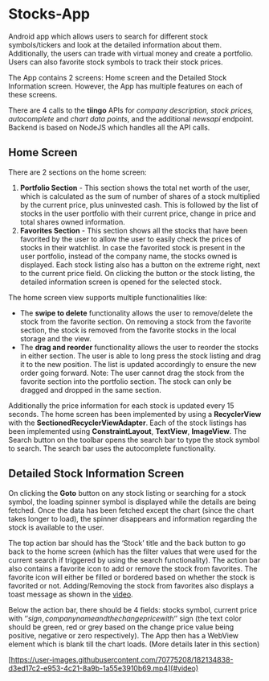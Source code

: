 # Stocks-App
Android app which allows users to search for different stock symbols/tickers and look at the detailed information about them. Additionally, the users can trade with virtual money and create a portfolio. Users can also favorite stock symbols to track their stock prices. 

The App contains 2 screens: Home screen and the Detailed Stock Information screen. However, the App has multiple features on each of these screens.

There are 4 calls to the **tiingo** APIs for *company description, stock prices, autocomplete* and *chart data points*, and the additional *newsapi* endpoint.
Backend is based on NodeJS which handles all the API calls.

## Home Screen
There are 2 sections on the home screen:
1. **Portfolio Section** - This section shows the total net worth of the user, which is calculated as the sum of number of shares of a stock multiplied by the current price, plus uninvested cash. This is followed by the list of stocks in the user portfolio with their current price, change in price and total shares owned information.
2. **Favorites Section** - This section shows all the stocks that have been favorited by the user to allow the user to easily check the prices of stocks in their watchlist. In case the favorited stock is present in the user portfolio, instead of the company name, the stocks owned is displayed.
Each stock listing also has a button on the extreme right, next to the current price field. On clicking the button or the stock listing, the detailed information screen is opened for the selected stock.

The home screen view supports multiple functionalities like:
- The **swipe to delete** functionality allows the user to remove/delete the stock from the favorite section. On removing a stock from the favorite section, the stock is removed from the favorite stocks in the local storage and the view.
- The **drag and reorder** functionality allows the user to reorder the stocks in either section. The user is able to long press the stock listing and drag it to the new position. The list is updated accordingly to ensure the new order going forward. Note: The user cannot drag the stock from the favorite section into the portfolio section. The stock can only be dragged and dropped in the same section.

Additionally the price information for each stock is updated every 15 seconds. The home screen has been implemented by using a **RecyclerView** with the **SectionedRecyclerViewAdapter**. Each of the stock listings has been implemented using **ConstraintLayout**, **TextView**, **ImageView**. The Search button on the toolbar opens the search bar to type the stock symbol to search. The search bar uses the autocomplete functionality.

## Detailed Stock Information Screen
On clicking the **Goto** button on any stock listing or searching for a stock symbol, the loading spinner symbol is displayed while the details are being fetched. Once the data has been fetched except the chart (since the chart takes longer to load), the spinner disappears and information regarding the stock is available to the user.

The top action bar should has the ‘Stock’ title and the back button to go back to the home screen (which has the filter values that were used for the current search if triggered by using the search functionality). The action bar also contains a favorite icon to add or remove the stock from favorites. The favorite icon will either be filled or bordered based on whether the stock is favorited or not. Adding/Removing the stock from favorites also displays a toast message as shown in the [video](#video).

Below the action bar, there should be 4 fields: stocks symbol, current price with ‘$’ sign, company name and the change price with ‘$’ sign (the text color should be green, red or grey based on the change price value being positive, negative or zero respectively). The App then has a WebView element which is blank till the chart loads. (More details later in this section)

[https://user-images.githubusercontent.com/70775208/182134838-d3ed17c2-e953-4c21-8a9b-1a55e3910b69.mp4](#video)
